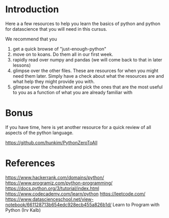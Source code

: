 # Introduction

Here a a few resources to help you learn the basics of python and python for datascience that you will need in this cursus. 

We recommend that you 

1. get a quick browse of "just-enough-python"
2. move on to koans. Do them all in our first week. 
3. rapidly read over numpy and pandas (we will come back to that in later lessons)
4. glimpse over the other files. These are resources for when you might need them later. Simply have a check about what the resources are and what help they might provide you with. 
5. glimpse over the cheatsheet and pick the ones that are the most useful to you as a function of what you are already familiar with

# Bonus

If you have time, here is yet another resource for a quick review of all aspects of the python language. 

https://github.com/hunkim/PythonZeroToAll

# References

https://www.hackerrank.com/domains/python/
https://www.programiz.com/python-programming/
https://docs.python.org/3/tutorial/index.html
https://www.codecademy.com/learn/python
https://leetcode.com/
https://www.datascienceschool.net/view-notebook/661128713b654edc928ecb455a826b1d/
Learn to Program with Python (Irv Kalb)

